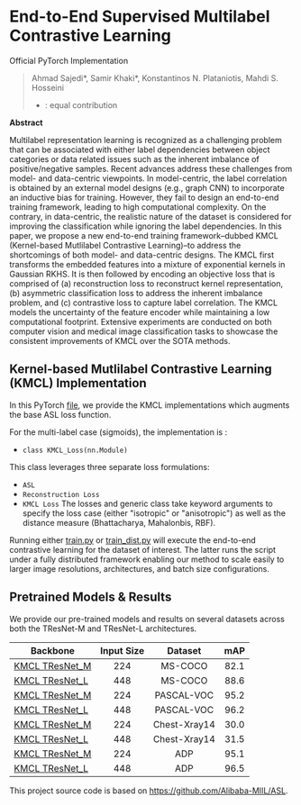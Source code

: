 # End-to-End Supervised Multilabel Contrastive Learning

Official PyTorch Implementation

> Ahmad Sajedi*, Samir Khaki*, Konstantinos N. Plataniotis, Mahdi S. Hosseini
>
> * : equal contribution

**Abstract**

Multilabel representation learning is recognized as a challenging problem that can be associated with either label dependencies between object categories or data related issues such as the inherent imbalance of positive/negative samples. Recent advances address these challenges from model- and data-centric viewpoints. In model-centric, the label correlation is obtained by an external model designs (e.g., graph CNN) to incorporate an inductive bias for training. However, they fail to design an end-to-end training framework, leading to high computational complexity. On the contrary, in data-centric, the realistic nature of the dataset is considered for improving the classification while ignoring the label dependencies. In this paper, we propose a new end-to-end training framework–dubbed KMCL (Kernel-based Mutlilabel Contrastive Learning)–to address the shortcomings of both model- and data-centric designs. The KMCL first transforms the embedded features into a mixture of exponential kernels in Gaussian RKHS. It is then followed by encoding an objective loss that is comprised of (a) reconstruction loss to reconstruct kernel representation, (b) asymmetric classification loss to address the inherent imbalance problem, and (c) contrastive loss to capture label correlation. The KMCL models the uncertainty of the feature encoder while maintaining a low computational footprint. Extensive experiments are conducted on both computer vision and medical image classification tasks to showcase the consistent improvements of KMCL over the SOTA methods.

## Kernel-based Mutlilabel Contrastive Learning (KMCL) Implementation

In this PyTorch [file](\src\loss_functions\losses.py), we provide
the KMCL implementations which augments the base ASL loss function.

For the multi-label case (sigmoids), the implementation is :

- ``class KMCL_Loss(nn.Module)``

This class leverages three separate loss formulations:

- ``ASL``
- ``Reconstruction Loss``
- ``KMCL Loss``
  The losses and generic class take keyword arguments to specify the loss case (either "isotropic" or "anisotropic") as well as the distance measure (Bhattacharya, Mahalonbis, RBF).

Running either [train.py](\train.py) or [train_dist.py](\train_dist.py) will execute the end-to-end contrastive learning for the dataset of interest. The latter runs the script under a fully distributed framework enabling our method to scale easily to larger image resolutions, architectures, and batch size configurations.

## Pretrained Models & Results

We provide our pre-trained models and results on several datasets across both the TResNet-M and TResNet-L architectures.

| Backbone  | Input Size | Dataset | mAP |
| ------------ | :--------------: | :--------------: | :--------------: |
| [KMCL TResNet_M](https://drive.google.com/file/d/19375Snuh-zsZoF08DLXA4Xz-eJJW8PHc/view?usp=drive_link) | 224 | MS-COCO | 82.1 |
| [KMCL TResNet_L](https://drive.google.com/file/d/1y7eFR1x2vcTFigqHTeu341n5oYlmyhNG/view?usp=drive_link) | 448 | MS-COCO | 88.6 |
| [KMCL TResNet_M](https://drive.google.com/file/d/18P3FUkWrvqWASLp7dcvhVsdooPGs79g3/view?usp=drive_link) | 224 | PASCAL-VOC | 95.2 |
| [KMCL TResNet_L](https://drive.google.com/file/d/18axftgvHpZxzzPUAAK0NnSoWRJv_IqqX/view?usp=drive_linkt) | 448 | PASCAL-VOC | 96.2 |
| [KMCL TResNet_M](https://drive.google.com/file/d/10atnNLPfhZ1a4TzHlueDiryD5YXQiqjm/view?usp=drive_link) | 224 | Chest-Xray14 | 30.0 |
| [KMCL TResNet_L](https://drive.google.com/file/d/1QtP7y-7uPfghxbpoTqLza4-OvE7uubQM/view?usp=drive_link) | 448 | Chest-Xray14 | 31.5 |
| [KMCL TResNet_M](https://drive.google.com/file/d/1u37kjnljq9TzUc-IiTFyi-OMFoenluL-/view?usp=drive_link) | 224 | ADP | 95.1 |
| [KMCL TResNet_L](https://drive.google.com/file/d/15W_gJvivn1ByrwHSzA9ISMokCbeWiyMB/view?usp=drive_link) | 448 | ADP | 96.5 |

This project source code is based on https://github.com/Alibaba-MIIL/ASL.
